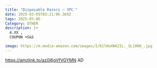 ```yaml
---
title: "Disposable Razors – 3PC "
date: 2025-03-05T03:21:06.369Z
tags: 2025-03-06
Category: OTHER
description: |+
  4.XX ,
  COUPON +S&S

image: https://m.media-amazon.com/images/I/61lHoXWA2IL._SL1000_.jpg
---
```

https://amzlink.to/az0i6gVfVGYMN       AD